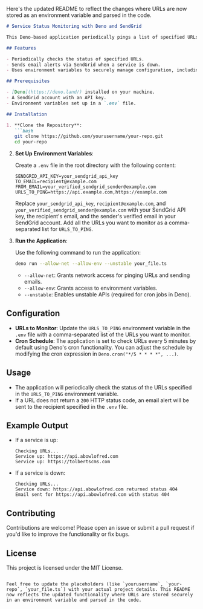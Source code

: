 Here's the updated README to reflect the changes where URLs are now stored as an environment variable and parsed in the code.

```markdown
# Service Status Monitoring with Deno and SendGrid

This Deno-based application periodically pings a list of specified URLs (stored in an environment variable) and sends email notifications using SendGrid if any of these services are down (i.e., do not return a `200` HTTP status code). It uses Deno's native support for npm packages to integrate the `@sendgrid/mail` package for email notifications.

## Features

- Periodically checks the status of specified URLs.
- Sends email alerts via SendGrid when a service is down.
- Uses environment variables to securely manage configuration, including URLs to monitor.

## Prerequisites

- [Deno](https://deno.land/) installed on your machine.
- A SendGrid account with an API key.
- Environment variables set up in a `.env` file.

## Installation

1. **Clone the Repository**:
   ```bash
   git clone https://github.com/yourusername/your-repo.git
   cd your-repo
   ```

2. **Set Up Environment Variables**:

   Create a `.env` file in the root directory with the following content:

   ```env
   SENDGRID_API_KEY=your_sendgrid_api_key
   TO_EMAIL=recipient@example.com
   FROM_EMAIL=your_verified_sendgrid_sender@example.com
   URLS_TO_PING=https://api.example.com,https://example.com
   ```

   Replace `your_sendgrid_api_key`, `recipient@example.com`, and `your_verified_sendgrid_sender@example.com` with your SendGrid API key, the recipient's email, and the sender's verified email in your SendGrid account. Add all the URLs you want to monitor as a comma-separated list for `URLS_TO_PING`.

3. **Run the Application**:

   Use the following command to run the application:

   ```bash
   deno run --allow-net --allow-env --unstable your_file.ts
   ```

   - `--allow-net`: Grants network access for pinging URLs and sending emails.
   - `--allow-env`: Grants access to environment variables.
   - `--unstable`: Enables unstable APIs (required for cron jobs in Deno).

## Configuration

- **URLs to Monitor**: Update the `URLS_TO_PING` environment variable in the `.env` file with a comma-separated list of the URLs you want to monitor.
- **Cron Schedule**: The application is set to check URLs every 5 minutes by default using Deno's cron functionality. You can adjust the schedule by modifying the cron expression in `Deno.cron("*/5 * * * *", ...)`.

## Usage

- The application will periodically check the status of the URLs specified in the `URLS_TO_PING` environment variable.
- If a URL does not return a `200` HTTP status code, an email alert will be sent to the recipient specified in the `.env` file.

## Example Output

- If a service is up:
  ```
  Checking URLs...
  Service up: https://api.abowlofred.com
  Service up: https://tolbertscms.com
  ```

- If a service is down:
  ```
  Checking URLs...
  Service down: https://api.abowlofred.com returned status 404
  Email sent for https://api.abowlofred.com with status 404
  ```

## Contributing

Contributions are welcome! Please open an issue or submit a pull request if you'd like to improve the functionality or fix bugs.

## License

This project is licensed under the MIT License.
```

Feel free to update the placeholders (like `yourusername`, `your-repo`, `your_file.ts`) with your actual project details. This README now reflects the updated functionality where URLs are stored securely in an environment variable and parsed in the code.